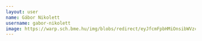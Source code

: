 ```yaml
---
layout: user
name: Gábor Nikolett
username: gabor-nikolett
image: https://warp.sch.bme.hu/img/blobs/redirect/eyJfcmFpbHMiOnsibWVzc2FnZSI6IkJBaHBBWDQ9IiwiZXhwIjpudWxsLCJwdXIiOiJibG9iX2lkIn19--5d04c9df4bee14b8490b84810cde184544e361f8/GaborNikolett.jpg
---
```

